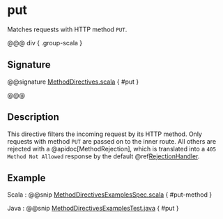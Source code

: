 # put

Matches requests with HTTP method `PUT`.

@@@ div { .group-scala }

## Signature

@@signature [MethodDirectives.scala](/akka-http/src/main/scala/akka/http/scaladsl/server/directives/MethodDirectives.scala) { #put }

@@@

## Description

This directive filters the incoming request by its HTTP method. Only requests with
method `PUT` are passed on to the inner route. All others are rejected with a
@apidoc[MethodRejection], which is translated into a `405 Method Not Allowed` response
by the default @ref[RejectionHandler](../../rejections.md#the-rejectionhandler).

## Example

Scala
:  @@snip [MethodDirectivesExamplesSpec.scala]($test$/scala/docs/http/scaladsl/server/directives/MethodDirectivesExamplesSpec.scala) { #put-method }

Java
:  @@snip [MethodDirectivesExamplesTest.java]($test$/java/docs/http/javadsl/server/directives/MethodDirectivesExamplesTest.java) { #put }

